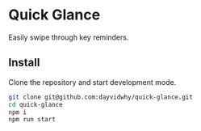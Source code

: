 # Quick Glance

Easily swipe through key reminders.

## Install
Clone the repository and start development mode.
```bash
git clone git@github.com:dayvidwhy/quick-glance.git
cd quick-glance
npm i
npm run start
```
